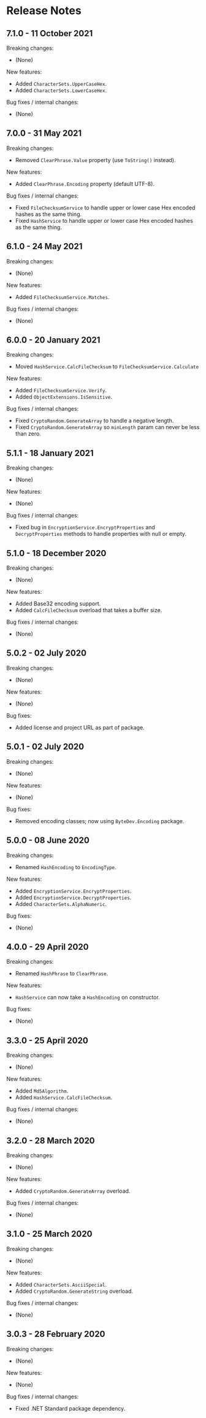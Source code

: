 # Release Notes

## 7.1.0 - 11 October 2021

Breaking changes:
- (None)

New features:
- Added `CharacterSets.UpperCaseHex`.
- Added `CharacterSets.LowerCaseHex`.

Bug fixes / internal changes:
- (None)

## 7.0.0 - 31 May 2021

Breaking changes:
- Removed `ClearPhrase.Value` property (use `ToString()` instead).

New features:
- Added `ClearPhrase.Encoding` property (default UTF-8).

Bug fixes / internal changes:
- Fixed `FileChecksumService` to handle upper or lower case Hex encoded hashes as the same thing.
- Fixed `HashService` to handle upper or lower case Hex encoded hashes as the same thing.

## 6.1.0 - 24 May 2021

Breaking changes:
- (None)

New features:
- Added `FileChecksumService.Matches`.

Bug fixes / internal changes:
- (None)

## 6.0.0 - 20 January 2021

Breaking changes:
- Moved `HashService.CalcFileChecksum` to `FileChecksumService.Calculate`

New features:
- Added `FileChecksumService.Verify`.
- Added `ObjectExtensions.IsSensitive`.

Bug fixes / internal changes:
- Fixed `CryptoRandom.GenerateArray` to handle a negative length.
- Fixed `CryptoRandom.GenerateArray` so `minLength` param can never be less than zero.

## 5.1.1 - 18 January 2021

Breaking changes:
- (None)

New features:
- (None)

Bug fixes / internal changes:
- Fixed bug in `EncryptionService.EncryptProperties` and `DecryptProperties` methods to handle properties with null or empty.

## 5.1.0 - 18 December 2020

Breaking changes:
- (None)

New features:
- Added Base32 encoding support.
- Added `CalcFileChecksum` overload that takes a buffer size.

Bug fixes / internal changes:
- (None)

## 5.0.2 - 02 July 2020

Breaking changes:
- (None)

New features:
- (None)

Bug fixes:
- Added license and project URL as part of package.

## 5.0.1 - 02 July 2020

Breaking changes:
- (None)

New features:
- (None)

Bug fixes:
- Removed encoding classes; now using `ByteDev.Encoding` package.

## 5.0.0 - 08 June 2020

Breaking changes:
- Renamed `HashEncoding` to `EncodingType`.

New features:
- Added `EncryptionService.EncryptProperties`.
- Added `EncryptionService.DecryptProperties`.
- Added `CharacterSets.AlphaNumeric`.

Bug fixes:
- (None)

## 4.0.0 - 29 April 2020

Breaking changes:
- Renamed `HashPhrase` to `ClearPhrase`.

New features:
- `HashService` can now take a `HashEncoding` on constructor.

Bug fixes:
- (None)

## 3.3.0 - 25 April 2020

Breaking changes:
- (None)

New features:
- Added `Md5Algorithm`.
- Added `HashService.CalcFileChecksum`.

Bug fixes / internal changes:
- (None)

## 3.2.0 - 28 March 2020

Breaking changes:
- (None)

New features:
- Added `CryptoRandom.GenerateArray` overload.

Bug fixes / internal changes:
- (None)

## 3.1.0 - 25 March 2020

Breaking changes:
- (None)

New features:
- Added `CharacterSets.AsciiSpecial`.
- Added `CryptoRandom.GenerateString` overload.

Bug fixes / internal changes:
- (None)

## 3.0.3 - 28 February 2020

Breaking changes:
- (None)

New features:
- (None)

Bug fixes / internal changes:
- Fixed .NET Standard package dependency.
